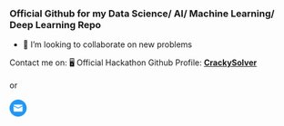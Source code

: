 ### Official Github for my Data Science/ AI/ Machine Learning/ Deep Learning Repo
- 💞️ I’m looking to collaborate on new problems

Contact me on: 🖥️ Official Hackathon Github Profile:  [**CrackySolver**](https://github.com/crackysolver)
<br><br>
or
<br><br>
<a href="mailto:nairthecod3r@gmail.com"><img src="gmail.png" width="30"></a>


<!---
nairthecoder/nairthecoder is a ✨ special ✨ repository because its `README.md` (this file) appears on your GitHub profile.
You can click the Preview link to take a look at your changes.
--->
